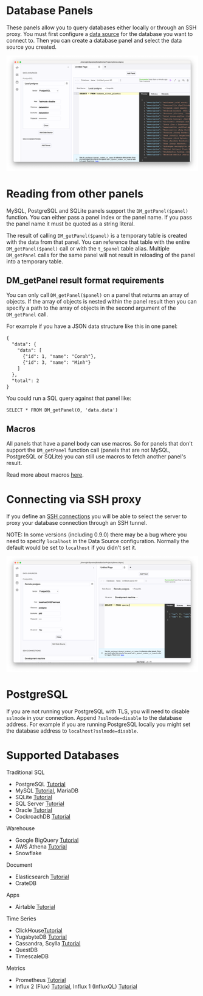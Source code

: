 # Database Panels

These panels allow you to query databases either locally or through an
SSH proxy. You must first configure a [data
source](../Data_Sources.md) for the database you want to connect
to. Then you can create a database panel and select the data source
you created.

![Basic database panel](/tutorials/basic-database-panel.png)

# Reading from other panels

MySQL, PostgreSQL and SQLite panels support the `DM_getPanel($panel)`
function. You can either pass a panel index or the panel name. If you
pass the panel name it must be quoted as a string literal.

The result of calling `DM_getPanel($panel)` is a temporary table is
created with the data from that panel. You can reference that table
with the entire `DM_getPanel($panel)` call or with the `t_$panel`
table alias. Multiple `DM_getPanel` calls for the same panel will not
result in reloading of the panel into a temporary table.

## DM_getPanel result format requirements

You can only call `DM_getPanel($panel)` on a panel that returns an
array of objects. If the array of objects is nested within the panel
result then you can specify a path to the array of objects in the
second argument of the `DM_getPanel` call.

For example if you have a JSON data structure like this in one panel:

```
{
  "data": {
    "data": [
      {"id": 1, "name": "Corah"},
      {"id": 3, "name": "Minh"}
    ]
  },
  "total": 2
}
```

You could run a SQL query against that panel like:

```
SELECT * FROM DM_getPanel(0, 'data.data')
```

## Macros

All panels that have a panel body can use macros. So for panels that
don't support the `DM_getPanel` function call (panels that are not
MySQL, PostgreSQL or SQLite) you can still use macros to fetch another
panel's result.

Read more about macros [here](./Macros.md).

# Connecting via SSH proxy

If you define an [SSH connections](../SSH_Connections.md) you will be
able to select the server to proxy your database connection through an
SSH tunnel.

NOTE: In some versions (including 0.9.0) there may be a bug where you
need to specify `localhost` in the Data Source configuration. Normally
the default would be set to `localhost` if you didn't set it.

![Basic database panel via server](/tutorials/basic-database-panel-via-server.png)

# PostgreSQL

If you are not running your PostgreSQL with TLS, you will need to
disable `sslmode` in your connection. Append `?sslmode=disable` to the
database address. For example if you are running PostgreSQL locally
you might set the database address to `localhost?sslmode=disable`.

# Supported Databases

Traditional SQL

* PostgreSQL [Tutorial](../tutorials/Query_PostgreSQL_with_DataStation.md)
* MySQL [Tutorial](../tutorials/Query_MySQL_with_DataStation.md), MariaDB
* SQLite [Tutorial](../tutorials/Query_SQLite_with_DataStation.md)
* SQL Server [Tutorial](../tutorials/Query_SQL_Server_with_DataStation.md)
* Oracle [Tutorial](../tutorials/Query_Oracle_with_DataStation.md)
* CockroachDB [Tutorial](../tutorials/Query_CockroachDB_with_DataStation.md)

Warehouse

* Google BigQuery [Tutorial](../tutorials/Query_BigQuery_with_DataStation.md)
* AWS Athena [Tutorial](../tutorials/Query_AWS_Athena_with_DataStation.md)
* Snowflake

Document
* Elasticsearch [Tutorial](../tutorials/Query_Elasticsearch_with_DataStation.md)
* CrateDB

Apps
* Airtable [Tutorial](../tutorials/Query_Airtable_with_DataStation.md)

Time Series

* ClickHouse[Tutorial](../tutorials/Query_ClickHouse_with_DataStation.md)
* YugabyteDB [Tutorial](../tutorials/Query_Yugabyte_with_DataStation.md)
* Cassandra, Scylla [Tutorial](../tutorials/Query_Scylla_with_DataStation.md)
* QuestDB
* TimescaleDB

Metrics

* Prometheus [Tutorial](../tutorials/Query_Prometheus_with_DataStation.md)
* Influx 2 (Flux) [Tutorial](../tutorials/Query_Influx_(2.x)_with_DataStation_(Flux).md), Influx 1 (InfluxQL) [Tutorial](../tutorials/Query_Influx_(1.x)_with_DataStation_(InfluxQL).md)
